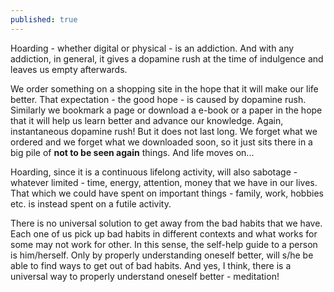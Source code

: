```yaml
---
published: true
---
```

Hoarding - whether digital or physical - is an addiction. And with any addiction, in general, it gives a dopamine rush at the time of indulgence and leaves us empty afterwards.

We order something on a shopping site in the hope that it will make our life better. That expectation - the good hope - is caused by dopamine rush. Similarly we bookmark a page or download a e-book or a paper in the hope that it will help us learn better and advance our knowledge. Again, instantaneous dopamine rush! But it does not last long. We forget what we ordered and we forget what we downloaded soon, so it just sits there in a big pile of **not to be seen again** things. And life moves on...

Hoarding, since it is a continuous lifelong activity, will also sabotage - whatever limited - time, energy, attention, money that we have in our lives. That which we could have spent on important things - family, work, hobbies etc. is instead spent on a futile activity. 

There is no universal solution to get away from the bad habits that we have. Each one of us pick up bad habits in different contexts and what works for some may not work for other. In this sense, the self-help guide to a person is him/herself. Only by properly understanding oneself better, will s/he be able to find ways to get out of bad habits. And yes, I think, there is a universal way to properly understand oneself better - meditation!
